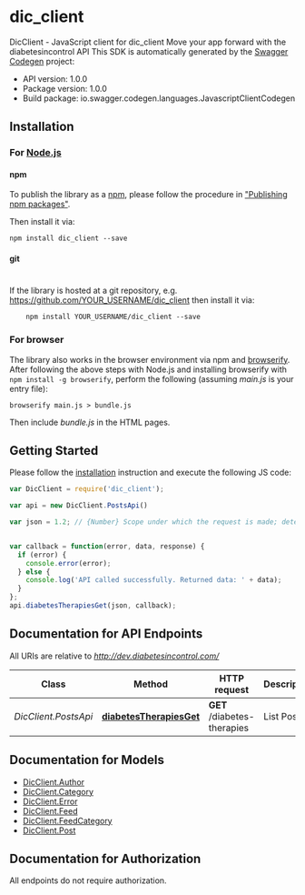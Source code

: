 # dic_client

DicClient - JavaScript client for dic_client
Move your app forward with the diabetesincontrol API
This SDK is automatically generated by the [Swagger Codegen](https://github.com/swagger-api/swagger-codegen) project:

- API version: 1.0.0
- Package version: 1.0.0
- Build package: io.swagger.codegen.languages.JavascriptClientCodegen

## Installation

### For [Node.js](https://nodejs.org/)

#### npm

To publish the library as a [npm](https://www.npmjs.com/),
please follow the procedure in ["Publishing npm packages"](https://docs.npmjs.com/getting-started/publishing-npm-packages).

Then install it via:

```shell
npm install dic_client --save
```

#### git
#
If the library is hosted at a git repository, e.g.
https://github.com/YOUR_USERNAME/dic_client
then install it via:

```shell
    npm install YOUR_USERNAME/dic_client --save
```

### For browser

The library also works in the browser environment via npm and [browserify](http://browserify.org/). After following
the above steps with Node.js and installing browserify with `npm install -g browserify`,
perform the following (assuming *main.js* is your entry file):

```shell
browserify main.js > bundle.js
```

Then include *bundle.js* in the HTML pages.

## Getting Started

Please follow the [installation](#installation) instruction and execute the following JS code:

```javascript
var DicClient = require('dic_client');

var api = new DicClient.PostsApi()

var json = 1.2; // {Number} Scope under which the request is made; determines fields present in response.


var callback = function(error, data, response) {
  if (error) {
    console.error(error);
  } else {
    console.log('API called successfully. Returned data: ' + data);
  }
};
api.diabetesTherapiesGet(json, callback);

```

## Documentation for API Endpoints

All URIs are relative to *http://dev.diabetesincontrol.com/*

Class | Method | HTTP request | Description
------------ | ------------- | ------------- | -------------
*DicClient.PostsApi* | [**diabetesTherapiesGet**](docs/PostsApi.md#diabetesTherapiesGet) | **GET** /diabetes-therapies | List Posts


## Documentation for Models

 - [DicClient.Author](docs/Author.md)
 - [DicClient.Category](docs/Category.md)
 - [DicClient.Error](docs/Error.md)
 - [DicClient.Feed](docs/Feed.md)
 - [DicClient.FeedCategory](docs/FeedCategory.md)
 - [DicClient.Post](docs/Post.md)


## Documentation for Authorization

 All endpoints do not require authorization.


